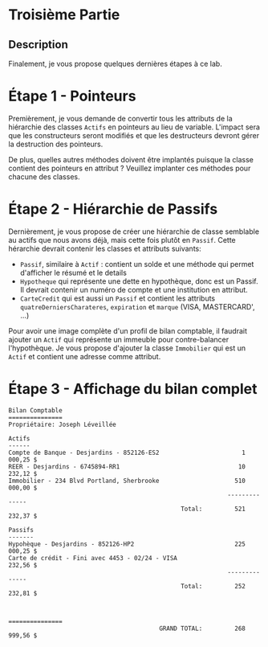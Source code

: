# Troisième Partie

## Description
Finalement, je vous propose quelques dernières étapes à ce lab.

# Étape 1 - Pointeurs
Premièrement, je vous demande de convertir tous les attributs de la hiérarchie des classes `Actifs` en pointeurs au lieu de variable.  L'impact sera que les constructeurs seront modifiés et que les destructeurs devront gérer la destruction des pointeurs.

De plus, quelles autres méthodes doivent être implantés puisque la classe contient des pointeurs en attribut ? 
Veuillez implanter ces méthodes pour chacune des classes.

# Étape 2 - Hiérarchie de Passifs
Dernièrement, je vous propose de créer une hiérarchie de classe semblable au actifs que nous avons déjà, mais cette fois plutôt en `Passif`.  Cette hérarchie devrait contenir les classes et attributs suivants:

- `Passif`, similaire à `Actif` : contient un solde et une méthode qui permet d'afficher le résumé et le details
- `Hypotheque` qui représente une dette en hypothèque, donc est un Passif.  Il devrait contenir un numéro de compte et une institution en attribut.
- `CarteCredit` qui est aussi un `Passif` et contient les attributs `quatreDerniersCharateres`, `expiration` et `marque` (VISA, MASTERCARD', ...)

Pour avoir une image complète d'un profil de bilan comptable, il faudrait ajouter un `Actif` qui représente un immeuble pour contre-balancer l'hypothèque.  Je vous propose d'ajouter la classe `Immobilier` qui est un `Actif` et contient une adresse comme attribut.


# Étape 3 - Affichage du bilan complet
```
Bilan Comptable
===============
Propriétaire: Joseph Léveillée

Actifs
------
Compte de Banque - Desjardins - 852126-ES2                       1 000,25 $
REER - Desjardins - 6745894-RR1                                 10 232,12 $
Immobilier - 234 Blvd Portland, Sherbrooke                     510 000,00 $
                                                             --------------
                                                Total:         521 232,37 $

Passifs
-------
Hypohèque - Desjardins - 852126-HP2                            225 000,25 $
Carte de crédit - Fini avec 4453 - 02/24 - VISA                    232,56 $
                                                             --------------
                                                Total:         252 232,81 $


                                                            ===============
                                          GRAND TOTAL:         268 999,56 $
```
